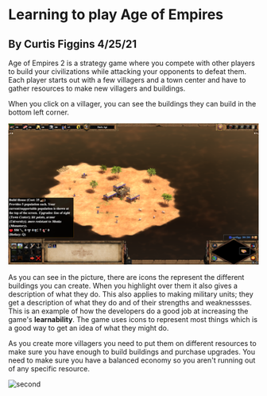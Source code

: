 # Learning to play Age of Empires
## By Curtis Figgins 4/25/21

Age of Empires 2 is a strategy game where you compete with other players to build your civilizations while attacking your opponents to defeat them. Each player starts out with a few villagers and a town center and have to gather resources to make new villagers and buildings. 

When you click on a villager, you can see the buildings they can build in the bottom left corner. 

![start](start.png)

As you can see in the picture, there are icons the represent the different buildings you can create. When you highlight over them it also gives a description of what they do. This also applies to making military units; they get a description of what they do and of their strengths and weaknessses. This is an example of how the developers do a good job at increasing the game's **learnability**. The game uses icons to represent most things which is a good way to get an idea of what they might do. 

As you create more villagers you need to put them on different resources to make sure you have enough to build buildings and purchase upgrades. You need to make sure you have a balanced economy so you aren't running out of any specific resource. 

![second](second.png)


